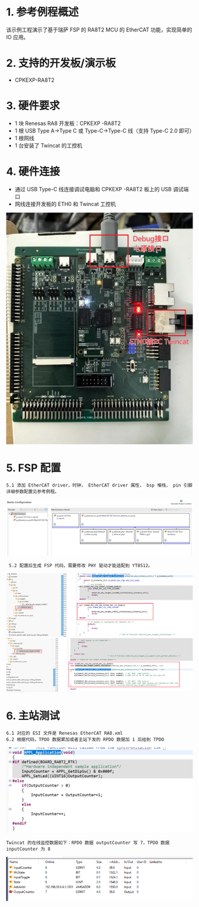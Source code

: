 # 1. 参考例程概述

该示例工程演示了基于瑞萨 FSP 的 RA8T2 MCU 的 EtherCAT 功能，实现简单的 IO 应用。

# 2. 支持的开发板/演示板

- CPKEXP-RA8T2

# 3. 硬件要求

- 1 块 Renesas RA8 开发板：CPKEXP -RA8T2
- 1 根 USB Type A->Type C 或 Type-C->Type-C 线（支持 Type-C 2.0 即可）
- 1 根网线
- 1 台安装了 Twincat 的工控机

# 4. 硬件连接
  
- 通过 USB Type-C 线连接调试电脑和 CPKEXP -RA8T2 板上的 USB 调试端口
- 网线连接开发板的 ETH0 和 Twincat 工控机

![hardware_connect](images/hardware_connect.png)


# 5. FSP 配置
    5.1 添加 EtherCAT driver，时钟， EtherCAT driver 属性， bsp 堆栈， pin 引脚详细参数配置见参考例程。
![1](images/1.png)

     5.2 配置后生成 FSP 代码，需要修改 PHY 驱动才能适配到 YT8512。

![2](images/2.png)
![3](images/3.png)

# 6. 主站测试
    6.1 对应的 ESI 文件是 Renesas EtherCAT RA8.xml
    6.2 根据代码，TPDO 数据累加或者主站下发的 RPDO 数据加 1 后给到 TPDO

![4](images/4.png)


    Twincat 的在线监控数据如下：RPDO 数据 outputCounter 写 7，TPDO 数据 inputCounter 为 8

![5](images/5.png)